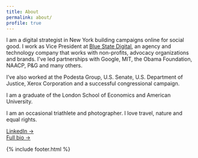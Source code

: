 ```yaml
---
title: About
permalink: about/
profile: true
---
```


I am a digital strategist in New York building campaigns online for social good. I work as Vice President at [Blue State Digital](http://www.bluestatedigital.com "Blue State Digital"), an agency and technology company that works with non-profits, advocacy organizations and brands. I’ve led partnerships with Google, MIT, the Obama Foundation, NAACP, P&G and many others. 

I’ve also worked at the Podesta Group, U.S. Senate, U.S. Department of Justice, Xerox Corporation and a successful congressional campaign. 

I am a graduate of the London School of Economics and American University.

I am an occasional triathlete and photographer. I love travel, nature and equal rights.

[LinkedIn &#8594;](http://www.linkedin.com/in/benmurray "LinkedIn Profile")<br />
[Full bio &#8594;](/bio/ "Ben Murray Bio")

{% include footer.html %}